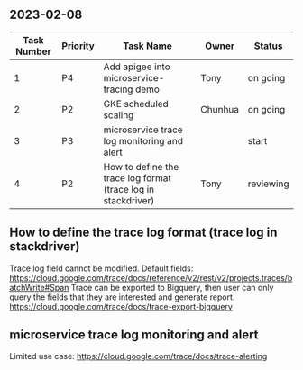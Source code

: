 ## 2023-02-08

| Task Number | Priority | Task Name                                                     | Owner   | Status   |
|-------------|----------|---------------------------------------------------------------|---------|----------|
| 1           | P4       | Add apigee into microservice-tracing demo                     | Tony    | on going |
| 2           | P2       | GKE scheduled scaling                                         | Chunhua | on going |
| 3           | P3       | microservice trace log monitoring and alert                   |         | start    |
| 4           | P2       | How to define the trace log format (trace log in stackdriver) | Tony    | reviewing|



## How to define the trace log format (trace log in stackdriver)

Trace log field cannot be modified. Default fields: https://cloud.google.com/trace/docs/reference/v2/rest/v2/projects.traces/batchWrite#Span
Trace can be exported to Bigquery, then user can only query the fields that they are interested and generate report. https://cloud.google.com/trace/docs/trace-export-bigquery

##  microservice trace log monitoring and alert

Limited use case: https://cloud.google.com/trace/docs/trace-alerting
